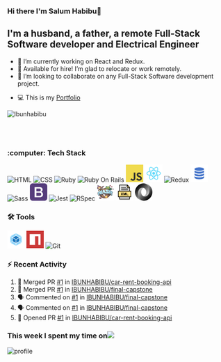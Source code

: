 ### Hi there I'm Salum Habibu👋

## I'm a husband, a father, a remote Full-Stack Software developer and Electrical Engineer
- 🔭 I’m currently working on React and Redux.
- 🌱 Available for hire! I’m glad to relocate or work remotely.
- 👯 I’m looking to collaborate on any Full-Stack Software development project.
<!--
- 🤔 I’m looking for help with ...
- 💬 Ask me about ...
-->
- :computer: This is my [Portfolio](https://salum-habibu-portfolio.netlify.app)


<div>
<img align="center" src='https://github-readme-stats.vercel.app/api?username=IBUNHABIBU&count_private=true&show_icons=true&theme=great-gatsby' alt='Ibunhabibu's github stats'>
</div>

<br><br>
<h3> :computer: Tech Stack</h3>
<p>
  <span class="d-flex">
    <img title="HTML" alt="HTML" height=40 src="https://www.w3.org/html/logo/downloads/HTML5_Badge_256.png">
    <img title="CSS" alt="CSS" height=40
      src="https://www.kindpng.com/picc/m/464-4640184_css3-png-download-css-icon-transparent-png.png">
    <img title="Ruby" alt="Ruby" height=40 src="https://blog.mwpreston.net/wp-content/uploads/2018/09/ruby-logo.png">
    <img title="Ruby On Rails" alt="Ruby On Rails" height=40 src="https://guides.rubyonrails.org/images/favicon.ico">
    <img title="JavaScript" alt="JavaScript" height=40
      src="https://raw.githubusercontent.com/github/explore/80688e429a7d4ef2fca1e82350fe8e3517d3494d/topics/javascript/javascript.png">
      <img title="React" alt="React" height=40 src="https://raw.githubusercontent.com/github/explore/80688e429a7d4ef2fca1e82350fe8e3517d3494d/topics/react/react.png">
    <img title="Redux" alt="Redux" height=40 src="https://seeklogo.com/images/R/redux-logo-9CA6836C12-seeklogo.com.png"> 
    <img title="SQL" alt="SQL" height=40
      src="https://raw.githubusercontent.com/github/explore/80688e429a7d4ef2fca1e82350fe8e3517d3494d/topics/sql/sql.png">
    <img title="Sass" alt="Sass" height=40 src="https://sass-lang.com/assets/img/styleguide/color-1c4aab2b.png">
    <img title="Bootstrap" alt="Bootstrap" height=40
      src="https://raw.githubusercontent.com/github/explore/80688e429a7d4ef2fca1e82350fe8e3517d3494d/topics/bootstrap/bootstrap.png">
    <img title="Jest" alt="Jest" height=40 src="https://jestjs.io/img/jest-card-run.svg">
    <img title="RSpec" alt="RSpec" height=40 src="https://seeklogo.com/images/R/rspec-logo-DA1EE19A18-seeklogo.com.png">
    <img title="Phaser" alt="Phaser" height=40 src="https://raw.githubusercontent.com/github/explore/80688e429a7d4ef2fca1e82350fe8e3517d3494d/topics/phaser/phaser.png">
    <img title="SQL" alt="SQL" height=40
      src="https://raw.githubusercontent.com/github/explore/80688e429a7d4ef2fca1e82350fe8e3517d3494d/topics/xml/xml.png">
      <img title="SQL" alt="SQL" height=40
      src="https://raw.githubusercontent.com/github/explore/80688e429a7d4ef2fca1e82350fe8e3517d3494d/topics/json/json.png">
     

  </span>
</p>


<h3>🛠 Tools </h3>
<p>
  <span class="d-flex">
  <img title="Webpack" alt="Webpack" height=40 src="https://raw.githubusercontent.com/github/explore/80688e429a7d4ef2fca1e82350fe8e3517d3494d/topics/webpack/webpack.png">
    <img title="NPM" alt="NPM" height=40 src="https://raw.githubusercontent.com/github/explore/80688e429a7d4ef2fca1e82350fe8e3517d3494d/topics/npm/npm.png">
    <img title="Git" alt="Git" height=40 src="https://git-scm.com/images/logos/downloads/Git-Icon-1788C.png">
  </span>
</p>


### :zap: Recent Activity

<!--START_SECTION:activity-->
1. 🎉 Merged PR [#1](https://github.com/IBUNHABIBU/car-rent-booking-api/pull/1) in [IBUNHABIBU/car-rent-booking-api](https://github.com/IBUNHABIBU/car-rent-booking-api)
2. 🎉 Merged PR [#1](https://github.com/IBUNHABIBU/final-capstone/pull/1) in [IBUNHABIBU/final-capstone](https://github.com/IBUNHABIBU/final-capstone)
3. 🗣 Commented on [#1](https://github.com/IBUNHABIBU/final-capstone/issues/1) in [IBUNHABIBU/final-capstone](https://github.com/IBUNHABIBU/final-capstone)
4. 🗣 Commented on [#1](https://github.com/IBUNHABIBU/final-capstone/issues/1) in [IBUNHABIBU/final-capstone](https://github.com/IBUNHABIBU/final-capstone)
5. 💪 Opened PR [#1](https://github.com/IBUNHABIBU/car-rent-booking-api/pull/1) in [IBUNHABIBU/car-rent-booking-api](https://github.com/IBUNHABIBU/car-rent-booking-api)
<!--END_SECTION:activity-->

### This week I spent my time on<img src="https://media.giphy.com/media/SvQzkTQb3ZwKcj1QTO/giphy.gif" width="40">

<!--START_SECTION:waka-->
<!--END_SECTION:waka-->

​![profile](https://komarev.com/ghpvc/?username=IBUNHABIBU)
